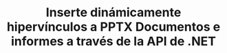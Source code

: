 ---
############################# Static ############################
layout: "auto-gen-gist"
draft: false
path: "es/assembly/net/hyperlink/pptx/"
otherformats: PDF HTML XPS TIFF MHTML TXT XAML EPUB SVG PS PCL XML OTT OXPS MD POT OTP DOC DOCX DOCM DOT DOTX DOTM RTF ODT OTT XLS XLT XLSX XLSM XLTX XLTM XLSB ODS PPT PPTM PPS PPSX PPSM  POTX POTM ODP EML EMLX MSG 

############################# Head ############################
head_title: ".NET API para insertar dinámicamente hipervínculos en PPTX Documentos"
head_description: "GroupDocs.Assembly .NET API permite a los desarrolladores insertar dinámicamente hipervínculos a correos electrónicos, informes o documentos como PDF DOC, DOCX, RTF, XLSX, CSV, PPTX, EML, MSG y más."

############################# Header ############################
title: "Inserte dinámicamente hipervínculos a PPTX Documentos e informes a través de la API de .NET"
description: "GroupDocs.Assembly .NET API permite a los programadores insertar dinámicamente hipervínculos a informes, correos electrónicos y documentos de Office como PDF DOC, DOCX, RTF, XLSX, CSV, PPT, PPTX, EML, HTML, MSG y más."

######################### Download Button #######################
button:
    enable: true

############################# About ############################
about:
    enable: true
    title: "¿Cómo insertar dinámicamente hipervínculos en informes, correos electrónicos y varios documentos?"
    content: |
       Esta página web explicará cómo los usuarios pueden insertar dinámicamente hipervínculos a su informe, mensaje de correo electrónico y varios tipos de documentos dentro de sus propias aplicaciones .NET. Los hipervínculos son la columna vertebral de la World Wide Web y se pueden utilizar para vincular diferentes páginas, documentos o hacer clic en para saltar a una nueva sección dentro del documento actual. GroupDocs.Assembly .NET es una API muy poderosa que ayuda a los desarrolladores de software a agregar hipervínculos dinámicamente dentro de sus documentos o informes con solo un par de líneas de código. Ha incluido soporte para algunos de los tipos de documentos más populares, como PDF, HTML, correo electrónico de Outlook, Microsoft Office Word, hojas de cálculo de Excel, presentaciones de PowerPoint y muchos más. Admitía varias funciones avanzadas, como Insertar enlaces a la página del documento, Insertar enlaces a celdas, editar hipervínculos, mostrar texto en lugar del hipervínculo, insertar dinámicamente enlaces desde marcadores, insertar hipervínculos a una diapositiva de presentación y muchas más.

############################# content ############################
steps:
    enable: true
    block:
    - title_left: "Inserción de hipervínculos a documentos de procesamiento de texto a través de .NET"
      content_left: |
       GroupDocs.Assembly .NET API brinda soporte completo para insertar y editar hipervínculos dentro de varios tipos de documentos. El siguiente ejemplo de código C# .NET muestra cómo agregar hipervínculos dentro de un documento de Word con facilidad. 

      title_right: "Cómo agregar hipervínculos en un archivo de Word"
      content_right: |
        * Configuración de documentos de origen y destino
        * Establezca la expresión Uri, así como la expresión de texto de visualización
        * Crear una instancia de la clase [DocumentAssembler](https://apireference.groupdocs.com/assembly/net/groupdocs.assembly/documentassembler)
        * Llame al método [AssembleDocument](https://apireference.groupdocs.com/assembly/net/groupdocs.assembly.documentassembler/assembledocument/methods/1) para ensamblar el documento. es compatible
          * Stream para leer un documento de plantilla.
          * Stream para escribir el documento resultante.
          * Opciones adicionales para cargar y guardar documentos.
          * Información sobre objetos de origen de datos.

      gisthash: "f4a8031406d44941d400088b718f7730"
      gistfile: "insert_hyperlinks_to_word_document.cs"

    - title_left: "Insertar dinámicamente hipervínculos en hojas de cálculo a través de .NET"
      content_left: |
       GroupDocs.Assembly .NET API es totalmente compatible con la adición y el procesamiento de hipervínculos dentro de los archivos de hojas de cálculo. Puede editar fácilmente su ubicación o reemplazarla por una nueva. El siguiente código de C# muestra la facilidad con la que los usuarios pueden insertar hipervínculos en sus archivos de hoja de cálculo dentro de sus propias aplicaciones .NET.

      title_right: "Add hipervínculos a documentos de hoja de cálculo"
      content_right: |
        * Configuración de archivos de hoja de cálculo de origen y destino
        * Establezca la expresión Uri, así como la expresión de texto de visualización
        * Crear una instancia de la clase [DocumentAssembler](https://apireference.groupdocs.com/assembly/net/groupdocs.assembly/documentassembler)
        * Llame al método [AssembleDocument](https://apireference.groupdocs.com/assembly/net/groupdocs.assembly.documentassembler/assembledocument/methods/1) para ensamblar el documento. es compatible
          * Stream para leer un documento de plantilla.
          * Stream para escribir el documento resultante.
          * Opciones adicionales para cargar y guardar documentos.
          * Información sobre objetos de origen de datos.

      gisthash: "c2f9cd8bb06f9a7a2c444621ebf82696"
      gistfile: "insert_hyperlinks_in_spreadsheet_documents.cs"

    - title_left: "Agregue hipervínculos a la presentación de PowerPoint a través de la API de .NET"
      content_left: |
       GroupDocs.Assembly para .NET ayuda a los profesionales del software a crear aplicaciones para administrar varios tipos de documentos. El siguiente ejemplo de código demuestra cómo los desarrolladores de software pueden agregar hipervínculos dentro de sus documentos de presentación de PowerPoint. 

      title_right: "Cómo agregar hipervínculos en presentaciones"
      content_right: |
        * Configuración de archivos de presentación de origen y destino
        * Establecer Uri y mostrar expresiones de texto
        * Crear una instancia de la clase [DocumentAssembler](https://apireference.groupdocs.com/assembly/net/groupdocs.assembly/documentassembler)
        * Llame al método [AssembleDocument](https://apireference.groupdocs.com/assembly/net/groupdocs.assembly.documentassembler/assembledocument/methods/1) para ensamblar el documento. es compatible
          * Stream para leer un documento de plantilla.
          * Stream para escribir el documento resultante.
          * Opciones adicionales para cargar y guardar documentos.
          * Información sobre objetos de origen de datos.

      gisthash: "49e1ca9eccc41942372c23c14f98ecef"
      gistfile: "insert_hyperlinks_in_presentation_documents.cs"

    - title_left: ".NET API para insertar hipervínculos en correos electrónicos"
      content_left: |
       GroupDocs.Assembly .NET API permite a los profesionales del software insertar hipervínculos dentro de sus documentos de correo electrónico. El siguiente código .NET demuestra la facilidad con la que los programadores pueden agregar hipervínculos a sus mensajes de correo electrónico y enviarlos a otros usuarios desde sus propias aplicaciones .NET. 

      title_right: "Agregar hipervínculos a documentos de correo electrónico"
      content_right: |
        * Configuración de archivos de hoja de cálculo de origen y destino
        * Establecer Uri y mostrar expresiones de texto
        * Crear una instancia de la clase [DocumentAssembler](https://apireference.groupdocs.com/assembly/net/groupdocs.assembly/documentassembler)
        * Llame al método [AssembleDocument](https://apireference.groupdocs.com/assembly/net/groupdocs.assembly.documentassembler/assembledocument/methods/1) para ensamblar el documento. es compatible
          * Stream para leer un documento de plantilla.
          * Stream para escribir el documento resultante.
          * Opciones adicionales para cargar y guardar documentos.
          * Información sobre objetos de origen de datos.

      gisthash: "8c119b4faa0334179854e164d87d3e7b"
      gistfile: "insert_hyperlinks_in_email_documents.cs"  

    - title_left: "Requisitos del sistema"
      content_left: |
        Las API de GroupDocs.Assembly .NET son compatibles con todas las principales plataformas y sistemas operativos. Para obtener una guía completa de requisitos del sistema, visite [requisitos del sistema](https://docs.groupdocs.com/assembly/net/system-requirements/) Antes de ejecutar el código a continuación, asegúrese de tener los siguientes requisitos previos instalados en su sistema:
         * Sistemas Operativos: Microsoft Windows, Linux, Mac OS
         * Entorno de desarrollo: Visual Studio, Xamarin, MonoDevelop, etc.
         * Marcos: .NET Framework, .NET Standard, .NET Core, Mono
         * Obtenga la última versión de las API GroupDocs.Assembly .NET de [NuGet](https://www.nuget.org/packages/GroupDocs.Assembly/)
        
      title_right: "Por qué usar GroupDocs.Assembly"
      content_right: |
        * Permita a los usuarios crear documentos personalizados a partir de plantillas.
        * No se requiere software adicional para crear y automatizar documentos
        * Capacidad para generar un documento de salida basado en la fuente de datos
        * Insertar dinámicamente el contenido del documento en el informe
        * Adjunte dinámicamente archivos adjuntos de correo electrónico e inserte hipervínculos en informes
        * Eliminación automática de párrafos vacíos
        * Soporte completo para múltiples formatos de datos
        * Soporte de archivos adjuntos de correo electrónico dinámico

demos:
    enable: true
        

more_formats:
    enable: true


back_to_top:
    enable: true
---